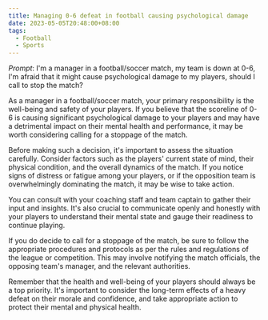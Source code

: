 ```yaml
---
title: Managing 0-6 defeat in football causing psychological damage
date: 2023-05-05T20:48:00+08:00
tags:
  - Football
  - Sports
---
```

_Prompt_: 
I'm a manager in a football/soccer match, my team is down at 0-6, I'm afraid that it might cause psychological damage to my players, should I call to stop the match?

As a manager in a football/soccer match, your primary responsibility is the well-being and safety of your players. If you believe that the scoreline of 0-6 is causing significant psychological damage to your players and may have a detrimental impact on their mental health and performance, it may be worth considering calling for a stoppage of the match.

Before making such a decision, it's important to assess the situation carefully. Consider factors such as the players' current state of mind, their physical condition, and the overall dynamics of the match. If you notice signs of distress or fatigue among your players, or if the opposition team is overwhelmingly dominating the match, it may be wise to take action.

You can consult with your coaching staff and team captain to gather their input and insights. It's also crucial to communicate openly and honestly with your players to understand their mental state and gauge their readiness to continue playing.

If you do decide to call for a stoppage of the match, be sure to follow the appropriate procedures and protocols as per the rules and regulations of the league or competition. This may involve notifying the match officials, the opposing team's manager, and the relevant authorities.

Remember that the health and well-being of your players should always be a top priority. It's important to consider the long-term effects of a heavy defeat on their morale and confidence, and take appropriate action to protect their mental and physical health.
